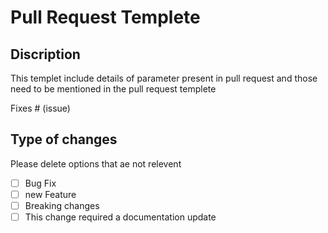 # Pull Request Templete

## Discription

This templet include details of parameter present in pull request and those need to be mentioned in the pull request templete

Fixes # (issue)


## Type of changes

Please delete options that ae not relevent

- [ ] Bug Fix
- [ ] new Feature
- [ ] Breaking changes
- [ ] This change required a documentation update
